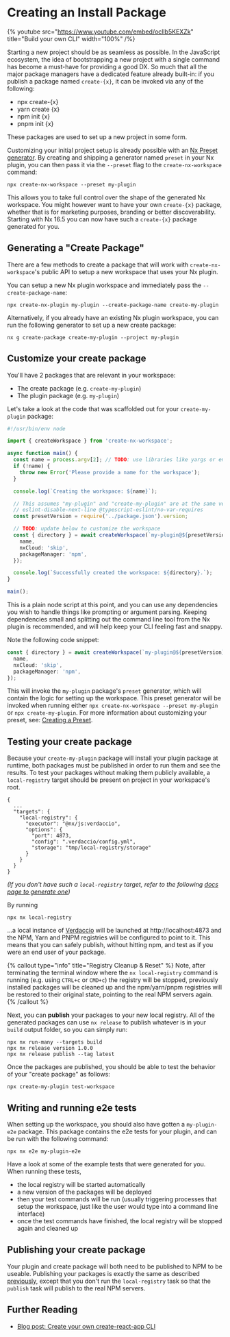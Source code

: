 # Creating an Install Package

{% youtube
src="https://www.youtube.com/embed/ocllb5KEXZk"
title="Build your own CLI"
width="100%" /%}

Starting a new project should be as seamless as possible. In the JavaScript ecosystem, the idea of bootstrapping a new project with a single command has become a must-have for providing a good DX. So much that all the major package managers have a dedicated feature already built-in: if you publish a package named `create-{x}`, it can be invoked via any of the following:

- npx create-{x}
- yarn create {x}
- npm init {x}
- pnpm init {x}

These packages are used to set up a new project in some form.

Customizing your initial project setup is already possible with an [Nx Preset generator](/extending-nx/recipes/create-preset). By creating and shipping a generator named `preset` in your Nx plugin, you can then pass it via the `--preset` flag to the `create-nx-workspace` command:

```shell
npx create-nx-workspace --preset my-plugin
```

This allows you to take full control over the shape of the generated Nx workspace. You might however want to have your own `create-{x}` package, whether that is for marketing purposes, branding or better discoverability. Starting with Nx 16.5 you can now have such a `create-{x}` package generated for you.

## Generating a "Create Package"

There are a few methods to create a package that will work with `create-nx-workspace`'s public API to setup a new workspace that uses your Nx plugin.

You can setup a new Nx plugin workspace and immediately pass the `--create-package-name`:

```shell
npx create-nx-plugin my-plugin --create-package-name create-my-plugin
```

Alternatively, if you already have an existing Nx plugin workspace, you can run the following generator to set up a new create package:

```shell
nx g create-package create-my-plugin --project my-plugin
```

## Customize your create package

You'll have 2 packages that are relevant in your workspace:

- The create package (e.g. `create-my-plugin`)
- The plugin package (e.g. `my-plugin`)

Let's take a look at the code that was scaffolded out for your `create-my-plugin` package:

```typescript {% fileName="packages/create-my-plugin/bin/index.ts" %}
#!/usr/bin/env node

import { createWorkspace } from 'create-nx-workspace';

async function main() {
  const name = process.argv[2]; // TODO: use libraries like yargs or enquirer to set your workspace name
  if (!name) {
    throw new Error('Please provide a name for the workspace');
  }

  console.log(`Creating the workspace: ${name}`);

  // This assumes "my-plugin" and "create-my-plugin" are at the same version
  // eslint-disable-next-line @typescript-eslint/no-var-requires
  const presetVersion = require('../package.json').version;

  // TODO: update below to customize the workspace
  const { directory } = await createWorkspace(`my-plugin@${presetVersion}`, {
    name,
    nxCloud: 'skip',
    packageManager: 'npm',
  });

  console.log(`Successfully created the workspace: ${directory}.`);
}

main();
```

This is a plain node script at this point, and you can use any dependencies you wish to handle things like prompting or argument parsing. Keeping dependencies small and splitting out the command line tool from the Nx plugin is recommended, and will help keep your CLI feeling fast and snappy.

Note the following code snippet:

```typescript
const { directory } = await createWorkspace(`my-plugin@${presetVersion}`, {
  name,
  nxCloud: 'skip',
  packageManager: 'npm',
});
```

This will invoke the `my-plugin` package's `preset` generator, which will contain the logic for setting up the workspace. This preset generator will be invoked when running either `npx create-nx-workspace --preset my-plugin` or `npx create-my-plugin`. For more information about customizing your preset, see: [Creating a Preset](/extending-nx/recipes/create-preset).

## Testing your create package

Because your `create-my-plugin` package will install your plugin package at runtime, both packages must be published in order to run them and see the results. To test your packages without making them publicly available, a `local-registry` target should be present on project in your workspace's root.

```jsonc {% fileName="project.json" %}
{
  ...
  "targets": {
    "local-registry": {
      "executor": "@nx/js:verdaccio",
      "options": {
        "port": 4873,
        "config": ".verdaccio/config.yml",
        "storage": "tmp/local-registry/storage"
      }
    }
  }
}
```

_(If you don't have such a `local-registry` target, refer to the following [docs page to generate one](/nx-api/js/generators/setup-verdaccio))_

By running

```shell
npx nx local-registry
```

...a local instance of [Verdaccio](https://verdaccio.org/) will be launched at http://localhost:4873 and the NPM, Yarn and PNPM registries will be configured to point to it. This means that you can safely publish, without hitting npm, and test as if you were an end user of your package.

{% callout type="info" title="Registry Cleanup & Reset" %}
Note, after terminating the terminal window where the `nx local-registry` command is running (e.g. using `CTRL+c` or `CMD+c`) the registry will be stopped, previously installed packages will be cleaned up and the npm/yarn/pnpm registries will be restored to their original state, pointing to the real NPM servers again.
{% /callout %}

Next, you can **publish** your packages to your new local registry. All of the generated packages can use `nx release` to publish whatever is in your `build` output folder, so you can simply run:

```shell
npx nx run-many --targets build
npx nx release version 1.0.0
npx nx release publish --tag latest
```

Once the packages are published, you should be able to test the behavior of your "create package" as follows:

```shell
npx create-my-plugin test-workspace
```

## Writing and running e2e tests

When setting up the workspace, you should also have gotten a `my-plugin-e2e` package. This package contains the e2e tests for your plugin, and can be run with the following command:

```shell
npx nx e2e my-plugin-e2e
```

Have a look at some of the example tests that were generated for you. When running these tests,

- the local registry will be started automatically
- a new version of the packages will be deployed
- then your test commands will be run (usually triggering processes that setup the workspace, just like the user would type into a command line interface)
- once the test commands have finished, the local registry will be stopped again and cleaned up

## Publishing your create package

Your plugin and create package will both need to be published to NPM to be useable. Publishing your packages is exactly the same as described [previously](#testing-your-create-package), except that you don't run the `local-registry` task so that the `publish` task will publish to the real NPM servers.

## Further Reading

- [Blog post: Create your own create-react-app CLI](https://blog.nrwl.io/create-your-own-create-react-app-cli-d1bf13904e35?sk=a156dddcf85223e7d3e57312955714ea)
